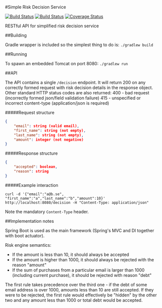 #Simple Risk Decision Service

[![Build Status](https://travis-ci.org/rieske/risk-service.png?branch=master)](https://travis-ci.org/rieske/risk-service) [![Build Status](https://drone.io/github.com/rieske/risk-service/status.png)](https://drone.io/github.com/rieske/risk-service/latest) [![Coverage Status](https://coveralls.io/repos/github/rieske/risk-service/badge.svg?branch=master)](https://coveralls.io/github/rieske/risk-service?branch=master)

RESTful API for simplified risk decision service

##Building

Gradle wrapper is included so the simplest thing to do is:
`./gradlew build`

##Running

To spawn an embedded Tomcat on port 8080:
`./gradlew run`

##API

The API contains a single `/decision` endpoint. It will return 200 on any correctly formed request with risk decision details in the response object.
Other standard HTTP status codes are also returned:
400 - bad request (incorrectly formed json/field validation failure)
415 - unspecified or incorrect content-type (application/json is required)

#####Request structure

```json
{
	"email": string (valid email), 
	"first_name": string (not empty),
	"last_name": string (not empty),
	"amount": integer (not negative)
}
```

#####Response structure

```json
{
	"accepted": boolean, 
	"reason": string
}
```

#####Example interaction

`curl -d '{"email":"a@b.se", "first_name":"a","last_name":"b","amount":10}' http://localhost:8080/decision -H "Content-Type: application/json"`

Note the mandatory `Content-Type` header.


##Implementation notes

Spring Boot is used as the main framework (Spring's MVC and DI together with boot actuator).

Risk engine semantics:

* If the amount is less than 10, it should always be accepted
* If the amount is higher than 1000, it should always be rejected with the reason "amount"
* If the sum of purchases from a particular email is larger than 1000 (including current purchase), it should be rejected with reason "debt"

The first rule takes precedence over the third one - if the debt of some email address is over 1000, amounts less than 10 are still accepted. If they were to be rejected, the first rule would effectively be "hidden" by the other two and any amount less than 1000 or total debt would be accepted.